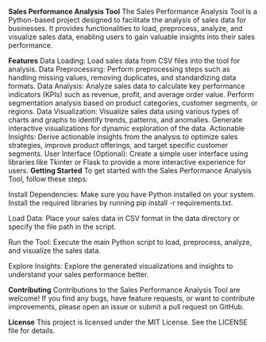 **Sales Performance Analysis Tool**
The Sales Performance Analysis Tool is a Python-based project designed to facilitate the analysis of sales data for businesses. It provides functionalities to load, preprocess, analyze, and visualize sales data, enabling users to gain valuable insights into their sales performance.

**Features**
Data Loading: Load sales data from CSV files into the tool for analysis.
Data Preprocessing: Perform preprocessing steps such as handling missing values, removing duplicates, and standardizing data formats.
Data Analysis: Analyze sales data to calculate key performance indicators (KPIs) such as revenue, profit, and average order value. Perform segmentation analysis based on product categories, customer segments, or regions.
Data Visualization: Visualize sales data using various types of charts and graphs to identify trends, patterns, and anomalies. Generate interactive visualizations for dynamic exploration of the data.
Actionable Insights: Derive actionable insights from the analysis to optimize sales strategies, improve product offerings, and target specific customer segments.
User Interface (Optional): Create a simple user interface using libraries like Tkinter or Flask to provide a more interactive experience for users.
**Getting Started**
To get started with the Sales Performance Analysis Tool, follow these steps:

Install Dependencies: Make sure you have Python installed on your system. Install the required libraries by running pip install -r requirements.txt.

Load Data: Place your sales data in CSV format in the data directory or specify the file path in the script.

Run the Tool: Execute the main Python script to load, preprocess, analyze, and visualize the sales data.

Explore Insights: Explore the generated visualizations and insights to understand your sales performance better.

**Contributing**
Contributions to the Sales Performance Analysis Tool are welcome! If you find any bugs, have feature requests, or want to contribute improvements, please open an issue or submit a pull request on GitHub.

**License**
This project is licensed under the MIT License. See the LICENSE file for details.
